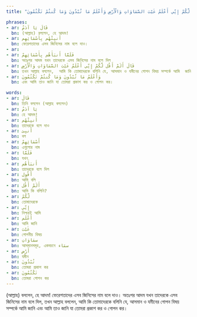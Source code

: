 ```yaml
---
title: "قَالَ يَا آدَمُ أَنبِئْهُم بِأَسْمَائِهِمْ ۖ فَلَمَّا أَنبَأَهُم بِأَسْمَائِهِمْ قَالَ أَلَمْ أَقُل لَّكُمْ إِنِّي أَعْلَمُ غَيْبَ السَّمَاوَاتِ وَالْأَرْضِ وَأَعْلَمُ مَا تُبْدُونَ وَمَا كُنتُمْ تَكْتُمُونَ"

phrases:
- ar: قَالَ يَا آدَمُ
  bn: (আল্লাহ) বললেন, হে আদম!
- ar: أَنبِئْهُم بِأَسْمَائِهِم
  bn: ফেরেশতাদের এসব জিনিসের নাম বলে দাও।
- ar: 
- ar: فَلَمَّا أَنبَأَهُم بِأَسْمَائِهِمْ
  bn: অতঃপর আদম যখন তাদেরকে এসব জিনিসের নাম বলে দিল
- ar: قَالَ أَلَمْ أَقُل لَّكُمْ إِنِّي أَعْلَمُ غَيْبَ السَّمَاوَاتِ وَالْأَرْضِ
  bn: তখন আল্লাহ বললেন,  আমি কি তোমাদেরকে বলিনি যে, আসমান ও যমীনের গোপন বিষয় সম্পর্কে আমি  জানি  
- ar: وَأَعْلَمُ مَا تُبْدُونَ وَمَا كُنتُمْ تَكْتُمُونَ
  bn: এবং আমি তাও জানি যা তোমরা প্রকাশ কর ও গোপন কর।

words:
- ar: قَالَ
  bn: তিনি বললেন (আল্লাহ বললেন)
- ar: يَا آدَمُ
  bn: হে আদম!
- ar: أَنبِئْهُم
  bn: তাদেরকে বলে দাও
- ar: أَنبِئ
  bn: বল
- ar: أَسْمَائِهِمْ
  bn: এগুলোর নাম
- ar: فَلَمَّا
  bn: যখন
- ar: أَنبَأَهُم
  bn: তাদেরকে বলে দিল
- ar: أَقُول
  bn: আমি বলি
- ar: أَلَمْ أَقُل
  bn: আমি কি বলিনি?
- ar: لَّكُمْ
  bn: তোমাদেরকে
- ar: إِنِّي
  bn: নিশ্চয়ই আমি
- ar: أَعْلَم
  bn: আমি জানি
- ar: غَيْبَ
  bn: গোপনীয় বিষয়
- ar: سمَاوَاتِ
  bn: আসমানসমূহ, একবচনে سمَاء 
- ar: أَرْض
  bn: যমীন
- ar: تُبْدُونَ
  bn: তোমরা প্রকাশ কর
- ar: تَكْتُمُونَ
  bn: তোমরা গোপন কর
---
```


(আল্লাহ) বললেন, হে আদম! ফেরেশতাদের এসব জিনিসের নাম বলে দাও। অতঃপর আদম যখন তাদেরকে এসব জিনিসের নাম বলে দিল,  তখন আল্লাহ বললেন,  আমি কি তোমাদেরকে বলিনি যে, আসমান ও যমীনের গোপন বিষয় সম্পর্কে আমি  জানি  এবং আমি তাও জানি যা তোমরা প্রকাশ কর ও গোপন কর।
